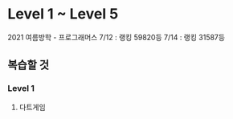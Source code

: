 # Level 1 ~ Level 5

2021 여름방학 - 프로그래머스
7/12 : 랭킹 59820등
7/14 : 랭킹 31587등
## 복습할 것
### Level 1
1. 다트게임
